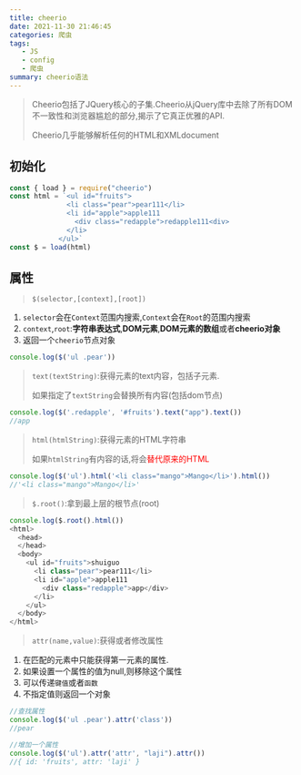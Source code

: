 ```yaml
---
title: cheerio
date: 2021-11-30 21:46:45
categories: 爬虫
tags:
   - JS
   - config
   - 爬虫
summary: cheerio语法
---
```


> Cheerio包括了JQuery核心的子集.Cheerio从jQuery库中去除了所有DOM不一致性和浏览器尴尬的部分,揭示了它真正优雅的API.
>
> Cheerio几乎能够解析任何的HTML和XMLdocument

## 初始化

```js
const { load } = require("cheerio")
const html = `<ul id="fruits">
              <li class="pear">pear111</li>
              <li id="apple">apple111
                <div class="redapple">redapple111<div>
              </li>
            </ul>`
const $ = load(html)
```

## 属性

> `$(selector,[context],[root])`

1. `selector`会在`Context`范围内搜索,`Context`会在`Root`的范围内搜索
2. `context`,`root`:**字符串表达式**,**DOM元素**,**DOM元素的数组**或者**cheerio对象**
3. 返回一个`cheerio`节点对象

```js
console.log($('ul .pear'))
```

>`text(textString)`:获得元素的text内容，包括子元素.
>
>如果指定了`textString`会替换所有内容(包括dom节点)

```js
console.log($('.redapple', '#fruits').text("app").text())
//app
```

>`html(htmlString)`:获得元素的HTML字符串
>
>如果`htmlString`有内容的话,将会<span style="color:red">替代原来的HTML</span>

```js
console.log($('ul').html('<li class="mango">Mango</li>').html())
//'<li class="mango">Mango</li>'
```

> `$.root()`:拿到最上层的根节点(root)

```js
console.log($.root().html())
<html>
  <head>
  </head>
  <body>
    <ul id="fruits">shuiguo
      <li class="pear">pear111</li>
      <li id="apple">apple111
        <div class="redapple">app</div>
      </li>
    </ul>
  </body>
</html>
```

> `attr(name,value)`:获得或者修改属性

1. 在匹配的元素中只能获得第一元素的属性.
2. 如果设置一个属性的值为null,则移除这个属性
3. 可以传递`键值`或者`函数`
4. 不指定值则返回一个对象

```js
//查找属性
console.log($('ul .pear').attr('class'))
//pear

//增加一个属性
console.log($('ul').attr('attr', "laji").attr())
//{ id: 'fruits', attr: 'laji' }
```